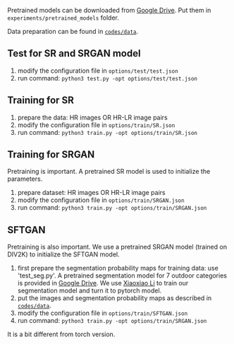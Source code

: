 Pretrained models can be downloaded from [Google Drive](https://drive.google.com/drive/folders/1WR2X4_gwiQ9REb5fHfNnBfXOdeuDS8BA?usp=sharing). Put them in `experiments/pretrained_models` folder.

Data preparation can be found in [`codes/data`](https://github.com/xinntao/BasicSR/tree/master/codes/data).

## Test for SR and SRGAN model
1. modify the configuration file in `options/test/test.json`
1. run command: `python3 test.py -opt options/test/test.json`

## Training for SR
1. prepare the data: HR images OR HR-LR image pairs
1. modify the configuration file in `options/train/SR.json`
1. run command: `python3 train.py -opt options/train/SR.json`

## Training for SRGAN
Pretraining is important. A pretrained SR model is used to initialize the parameters.

1. prepare dataset: HR images OR HR-LR image pairs
1. modify the configuration file in `options/train/SRGAN.json`
1. run command: `python3 train.py -opt options/train/SRGAN.json`

## SFTGAN 
Pretraining is also important. We use a pretrained SRGAN model (trained on DIV2K) to initialize the SFTGAN model.

1. first prepare the segmentation probability maps for training data: use 'test_seg.py'. A pretrained segmentation model for 7 outdoor categories is provided in [Google Drive](https://drive.google.com/drive/folders/1WR2X4_gwiQ9REb5fHfNnBfXOdeuDS8BA?usp=sharing). We use [Xiaoxiao Li](https://github.com/lxx1991/caffe_mpi) to train our segmentation model and turn it to pytorch model.
1. put the images and segmentation probability maps as described in [`codes/data`](https://github.com/xinntao/BasicSR/tree/master/codes/data).
1. modify the configuration file in `options/train/SFTGAN.json`
1. run command: `python3 train.py -opt options/train/SRGAN.json`

It is a bit different from torch version.
